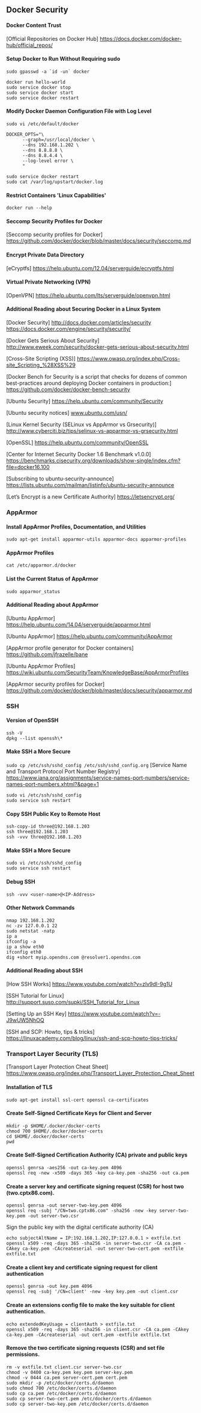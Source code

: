 ## Docker Security
#### Docker Content Trust 
[Official Repositories on Docker Hub] https://docs.docker.com/docker-hub/official_repos/
#### Setup Docker to Run Without Requiring sudo
```sudo gpasswd -a `id -un` docker```
```
docker run hello-world
sudo service docker stop
sudo service docker start
sudo service docker restart
```
#### Modify Docker Daemon Configuration File with Log Level
```sudo vi /etc/default/docker```
```
DOCKER_OPTS="\
      --graph=/usr/local/docker \
      --dns 192.168.1.202 \
      --dns 8.8.8.8 \
      --dns 8.8.4.4 \
      --log-level error \
      "
```
```
sudo service docker restart
sudo cat /var/log/upstart/docker.log
```
#### Restrict Containers 'Linux Capabilities'
```docker run --help```
#### Seccomp Security Profiles for Docker
[Seccomp security profiles for Docker] https://github.com/docker/docker/blob/master/docs/security/seccomp.md
#### Encrypt Private Data Directory
[eCryptfs] https://help.ubuntu.com/12.04/serverguide/ecryptfs.html
#### Virtual Private Networking (VPN)
[OpenVPN] https://help.ubuntu.com/lts/serverguide/openvpn.html


#### Additional Reading about Securing Docker in a Linux System
[Docker Security] http://docs.docker.com/articles/security
https://docs.docker.com/engine/security/security/

[Docker Gets Serious About Security] http://www.eweek.com/security/docker-gets-serious-about-security.html

[Cross-Site Scripting (XSS)] https://www.owasp.org/index.php/Cross-site_Scripting_%28XSS%29

[Docker Bench for Security is a script that checks for dozens of common best-practices around deploying Docker containers in production:] https://github.com/docker/docker-bench-security

[Ubuntu Security] https://help.ubuntu.com/community/Security

[Ubuntu security notices] www.ubuntu.com/usn/

[Linux Kernel Security (SELinux vs AppArmor vs Grsecurity)] http://www.cyberciti.biz/tips/selinux-vs-apparmor-vs-grsecurity.html

[OpenSSL] https://help.ubuntu.com/community/OpenSSL

[Center for Internet Security Docker 1.6 Benchmark v1.0.0] https://benchmarks.cisecurity.org/downloads/show-single/index.cfm?file=docker16.100

[Subscribing to ubuntu-security-announce] https://lists.ubuntu.com/mailman/listinfo/ubuntu-security-announce

[Let’s Encrypt is a new Certificate Authority] https://letsencrypt.org/
### AppArmor
#### Install AppArmor Profiles, Documentation, and Utilities
```sudo apt-get install apparmor-utils apparmor-docs apparmor-profiles```
#### AppArmor Profiles
```cat /etc/apparmor.d/docker```
#### List the Current Status of AppArmor
```sudo apparmor_status```
#### Additional Reading about AppArmor
[Ubuntu AppArmor] https://help.ubuntu.com/14.04/serverguide/apparmor.html

[Ubuntu AppArmor] https://help.ubuntu.com/community/AppArmor

[AppArmor profile generator for Docker containers] https://github.com/jfrazelle/bane

[Ubuntu AppArmor Profiles] https://wiki.ubuntu.com/SecurityTeam/KnowledgeBase/AppArmorProfiles

[AppArmor security profiles for Docker] https://github.com/docker/docker/blob/master/docs/security/apparmor.md
### SSH
#### Version of OpenSSH
```
ssh -V
dpkg --list openssh\*
```
#### Make SSH a More Secure
```sudo cp /etc/ssh/sshd_config /etc/ssh/sshd_config.org```
[Service Name and Transport Protocol Port Number Registry]  https://www.iana.org/assignments/service-names-port-numbers/service-names-port-numbers.xhtml?&page=1
```
sudo vi /etc/ssh/sshd_config
sudo service ssh restart
```
#### Copy SSH Public Key to Remote Host
```
ssh-copy-id three@192.168.1.203
ssh three@192.168.1.203
ssh -vvv three@192.168.1.203
```
#### Make SSH a More Secure
```
sudo vi /etc/ssh/sshd_config
sudo service ssh restart
```
#### Debug SSH
```ssh -vvv <user-name>@<IP-Address>```
#### Other Network Commands
```
nmap 192.168.1.202
nc -zv 127.0.0.1 22
sudo netstat -natp
ip a
ifconfig -a
ip a show eth0
ifconfig eth0
dig +short myip.opendns.com @resolver1.opendns.com
```
#### Additional Reading about SSH
[How SSH Works]  https://www.youtube.com/watch?v=zlv9dI-9g1U

[SSH Tutorial for Linux]  http://support.suso.com/supki/SSH_Tutorial_for_Linux

[Setting Up an SSH Key]  https://www.youtube.com/watch?v=-J9wUW5NhOQ

[SSH and SCP: Howto, tips & tricks]  https://linuxacademy.com/blog/linux/ssh-and-scp-howto-tips-tricks/


### Transport Layer Security (TLS)
[Transport Layer Protection Cheat Sheet]  https://www.owasp.org/index.php/Transport_Layer_Protection_Cheat_Sheet
#### Installation of TLS
```sudo apt-get install ssl-cert openssl ca-certificates```
#### Create Self-Signed Certificate Keys for Client and Server
```
mkdir -p $HOME/.docker/docker-certs
chmod 700 $HOME/.docker/docker-certs
cd $HOME/.docker/docker-certs
pwd
````
#### Create Self-Signed Certification Authority (CA) private and public keys
```
openssl genrsa -aes256 -out ca-key.pem 4096
openssl req -new -x509 -days 365 -key ca-key.pem -sha256 -out ca.pem
```
#### Create a server key and certificate signing request (CSR) for host two (two.cptx86.com).
```
openssl genrsa -out server-two-key.pem 4096
openssl req -subj "/CN=two.cptx86.com" -sha256 -new -key server-two-key.pem -out server-two.csr
```
Sign the public key with the digital certificate authority (CA)
```
echo subjectAltName = IP:192.168.1.202,IP:127.0.0.1 > extfile.txt
openssl x509 -req -days 365 -sha256 -in server-two.csr -CA ca.pem -CAkey ca-key.pem -CAcreateserial -out server-two-cert.pem -extfile extfile.txt
```
#### Create a client key and certificate signing request for client authentication
```
openssl genrsa -out key.pem 4096
openssl req -subj '/CN=client' -new -key key.pem -out client.csr
```
#### Create an extensions config file to make the key suitable for client authentication.
```
echo extendedKeyUsage = clientAuth > extfile.txt
openssl x509 -req -days 365 -sha256 -in client.csr -CA ca.pem -CAkey ca-key.pem -CAcreateserial -out cert.pem -extfile extfile.txt
```
#### Remove the two certificate signing requests (CSR) and set file permissions.
```
rm -v extfile.txt client.csr server-two.csr
chmod -v 0400 ca-key.pem key.pem server-key.pem
chmod -v 0444 ca.pem server-cert.pem cert.pem
sudo mkdir -p /etc/docker/certs.d/daemon
sudo chmod 700 /etc/docker/certs.d/daemon
sudo cp ca.pem /etc/docker/certs.d/daemon
sudo cp server-two-cert.pem /etc/docker/certs.d/daemon
sudo cp server-two-key.pem /etc/docker/certs.d/daemon
```










